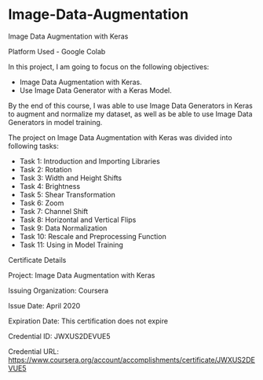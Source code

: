 # Image-Data-Augmentation
Image Data Augmentation with Keras

Platform Used - Google Colab

In this project, I am going to focus on the following objectives:

- Image Data Augmentation with Keras.
- Use Image Data Generator with a Keras Model.

By the end of this course, I was able to use Image Data Generators in Keras to augment and normalize my dataset, as well as be able to use Image Data Generators in model training.


The project on Image Data Augmentation with Keras was divided into following tasks:

- Task 1: Introduction and Importing Libraries
- Task 2: Rotation
- Task 3: Width and Height Shifts
- Task 4: Brightness
- Task 5: Shear Transformation
- Task 6: Zoom
- Task 7: Channel Shift
- Task 8: Horizontal and Vertical Flips
- Task 9: Data Normalization
- Task 10: Rescale and Preprocessing Function
- Task 11: Using in Model Training

Certificate Details

Project: Image Data Augmentation with Keras

Issuing Organization: Coursera

Issue Date: April 2020

Expiration Date: This certification does not expire

Credential ID: JWXUS2DEVUE5

Credential URL: https://www.coursera.org/account/accomplishments/certificate/JWXUS2DEVUE5
